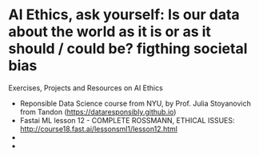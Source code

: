 # AI Ethics, ask yourself: Is our data about the world as it is or as it should / could be? figthing societal bias
Exercises, Projects and Resources on AI Ethics
- Reponsible Data Science course from NYU, by Prof. Julia Stoyanovich from Tandon (https://dataresponsibly.github.io)
- Fastai ML lesson 12 - COMPLETE ROSSMANN, ETHICAL ISSUES: http://course18.fast.ai/lessonsml1/lesson12.html
-
-
